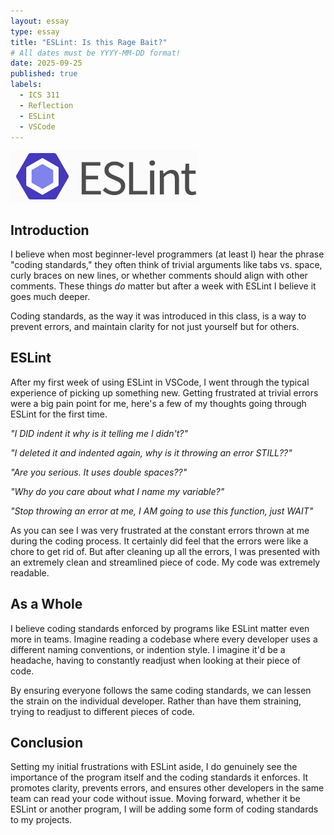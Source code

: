 ```yaml
---
layout: essay
type: essay
title: "ESLint: Is this Rage Bait?"
# All dates must be YYYY-MM-DD format!
date: 2025-09-25
published: true
labels:
  - ICS 311
  - Reflection
  - ESLint
  - VSCode
---
```


<img width="300px" class="rounded float-start pe-4" src="../img/eslintimage.png">

## Introduction

I believe when most beginner-level programmers (at least I) hear the phrase "coding standards," they often think of trivial arguments like tabs vs. space, curly braces on new lines, or whether comments should align with other comments. These things *do* matter but after a week with ESLint I believe it goes much deeper.

Coding standards, as the way it was introduced in this class, is a way to prevent errors, and maintain clarity for not just yourself but for others.

## ESLint

After my first week of using ESLint in VSCode, I went through the typical experience of picking up something new. Getting frustrated at trivial errors were a big pain point for me, here's a few of my thoughts going through ESLint for the first time.

*"I DID indent it why is it telling me I didn't?"*  

*"I deleted it and indented again, why is it throwing an error STILL??"*  

*"Are you serious. It uses double spaces??"*  

*"Why do you care about what I name my variable?"*  

*"Stop throwing an error at me, I AM going to use this function, just WAIT"*

As you can see I was very frustrated at the constant errors thrown at me during the coding process. It certainly did feel that the errors were like a chore to get rid of. But after cleaning up all the errors, I was presented with an extremely clean and streamlined piece of code. My code was extremely readable.

## As a Whole

I believe coding standards enforced by programs like ESLint matter even more in teams. Imagine reading a codebase where every developer uses a different naming conventions, or indention style. I imagine it'd be a headache, having to constantly readjust when looking at their piece of code.

By ensuring everyone follows the same coding standards, we can lessen the strain on the individual developer. Rather than have them straining, trying to readjust to different pieces of code.

## Conclusion

Setting my initial frustrations with ESLint aside, I do genuinely see the importance of the program itself and the coding standards it enforces. It promotes clarity, prevents errors, and ensures other developers in the same team can read your code without issue. Moving forward, whether it be ESLint or another program, I will be adding some form of coding standards to my projects.